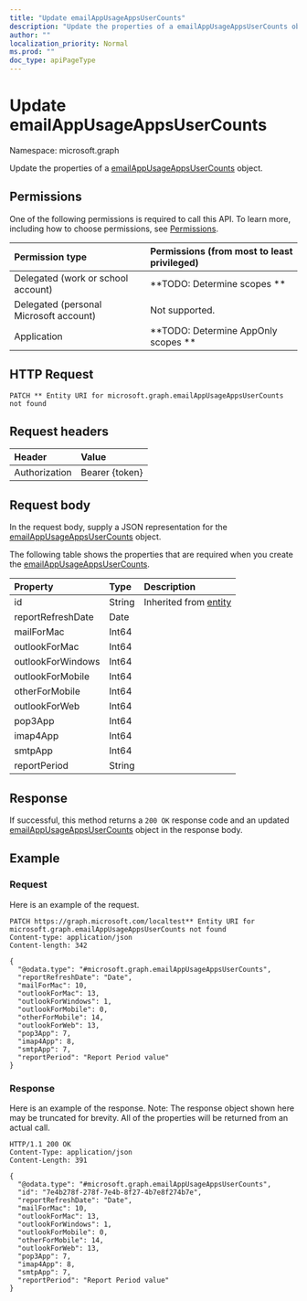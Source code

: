```yaml
---
title: "Update emailAppUsageAppsUserCounts"
description: "Update the properties of a emailAppUsageAppsUserCounts object."
author: ""
localization_priority: Normal
ms.prod: ""
doc_type: apiPageType
---
```


# Update emailAppUsageAppsUserCounts

Namespace: microsoft.graph

Update the properties of a [emailAppUsageAppsUserCounts](../resources/emailappusageappsusercounts.md) object.

## Permissions
One of the following permissions is required to call this API. To learn more, including how to choose permissions, see [Permissions](/concepts/permissions-reference.md).

|Permission type|Permissions (from most to least privileged)|
|:---|:---|
|Delegated (work or school account)|**TODO: Determine scopes **|
|Delegated (personal Microsoft account)|Not supported.|
|Application|**TODO: Determine AppOnly scopes **|

## HTTP Request
<!-- {
  "blockType": "ignored"
}
-->
``` http
PATCH ** Entity URI for microsoft.graph.emailAppUsageAppsUserCounts not found
```

## Request headers
|Header|Value|
|:---|:---|
|Authorization|Bearer {token}|

## Request body
In the request body, supply a JSON representation for the [emailAppUsageAppsUserCounts](../resources/emailappusageappsusercounts.md) object.

The following table shows the properties that are required when you create the [emailAppUsageAppsUserCounts](../resources/emailappusageappsusercounts.md).

|Property|Type|Description|
|:---|:---|:---|
|id|String| Inherited from [entity](../resources/entity.md)|
|reportRefreshDate|Date||
|mailForMac|Int64||
|outlookForMac|Int64||
|outlookForWindows|Int64||
|outlookForMobile|Int64||
|otherForMobile|Int64||
|outlookForWeb|Int64||
|pop3App|Int64||
|imap4App|Int64||
|smtpApp|Int64||
|reportPeriod|String||



## Response
If successful, this method returns a `200 OK` response code and an updated [emailAppUsageAppsUserCounts](../resources/emailappusageappsusercounts.md) object in the response body.

## Example

### Request
Here is an example of the request.
<!-- {
  "blockType": "request",
  "name": "update_emailappusageappsusercounts"
}
-->
``` http
PATCH https://graph.microsoft.com/localtest** Entity URI for microsoft.graph.emailAppUsageAppsUserCounts not found
Content-type: application/json
Content-length: 342

{
  "@odata.type": "#microsoft.graph.emailAppUsageAppsUserCounts",
  "reportRefreshDate": "Date",
  "mailForMac": 10,
  "outlookForMac": 13,
  "outlookForWindows": 1,
  "outlookForMobile": 0,
  "otherForMobile": 14,
  "outlookForWeb": 13,
  "pop3App": 7,
  "imap4App": 8,
  "smtpApp": 7,
  "reportPeriod": "Report Period value"
}
```

### Response
Here is an example of the response. Note: The response object shown here may be truncated for brevity. All of the properties will be returned from an actual call.
<!-- {
  "blockType": "response",
  "truncated": true
}
-->
``` http
HTTP/1.1 200 OK
Content-Type: application/json
Content-Length: 391

{
  "@odata.type": "#microsoft.graph.emailAppUsageAppsUserCounts",
  "id": "7e4b278f-278f-7e4b-8f27-4b7e8f274b7e",
  "reportRefreshDate": "Date",
  "mailForMac": 10,
  "outlookForMac": 13,
  "outlookForWindows": 1,
  "outlookForMobile": 0,
  "otherForMobile": 14,
  "outlookForWeb": 13,
  "pop3App": 7,
  "imap4App": 8,
  "smtpApp": 7,
  "reportPeriod": "Report Period value"
}
```

